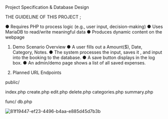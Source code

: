 Project Specification & Database Design

THE GUIDELINE OF THIS PROJECT ;

●	Requires PHP to process logic (e.g., user input, decision-making)
●	Uses MariaDB to read/write meaningful data
●	Produces dynamic content on the webpage



1. Demo Scenario Overview
●	A user fills out a Amount($), Date, Category, Notes.
●	The system processes the input, saves it , and input into the booking to the database.
●	A save button displays in the log box.
●	An admin/demo page shows a list of all saved expenses.


2. Planned URL Endpoints

public/

index.php
create.php
edit.php
delete.php
categories.php
summary.php

func/
db.php

![81f19447-ef23-4496-b4aa-e885d45d7b3b](https://github.com/user-attachments/assets/1f5a075a-dd62-4d75-a4bb-5a1abce3f8de)

